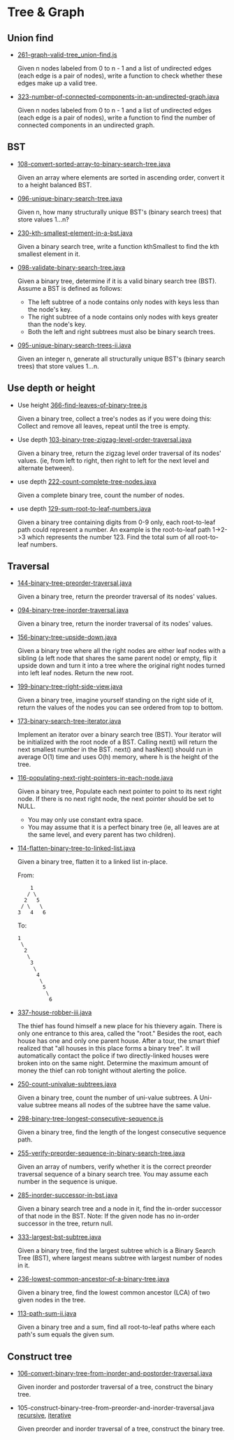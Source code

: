 # Tree & Graph

## Union find

- [261-graph-valid-tree_union-find.js](../leetcode-js/261-graph-valid-tree_union-find.js)

    Given n nodes labeled from 0 to n - 1 and a list of undirected edges (each edge is a pair of nodes), write a function to check whether these edges make up a valid tree.

- [323-number-of-connected-components-in-an-undirected-graph.java](../leetcode-java/323-number-of-connected-components-in-an-undirected-graph.java)

    Given n nodes labeled from 0 to n - 1 and a list of undirected edges (each edge is a pair of nodes), write a function to find the number of connected components in an undirected graph.

## BST

- [108-convert-sorted-array-to-binary-search-tree.java](../leetcode-java/108-convert-sorted-array-to-binary-search-tree.java)

    Given an array where elements are sorted in ascending order, convert it to a height balanced BST.

- [096-unique-binary-search-tree.java](../leetcode-java/096-unique-binary-search-tree.java)

    Given n, how many structurally unique BST's (binary search trees) that store values 1...n?

- [230-kth-smallest-element-in-a-bst.java](../leetcode-java/230-kth-smallest-element-in-a-bst.java)

    Given a binary search tree, write a function kthSmallest to find the kth smallest element in it.

- [098-validate-binary-search-tree.java](../leetcode-java/098-validate-binary-search-tree.java)

    Given a binary tree, determine if it is a valid binary search tree (BST). Assume a BST is defined as follows:

    - The left subtree of a node contains only nodes with keys less than the node's key.
    - The right subtree of a node contains only nodes with keys greater than the node's key.
    - Both the left and right subtrees must also be binary search trees.

- [095-unique-binary-search-trees-ii.java](../leetcode-java/095-unique-binary-search-trees-ii.java)

    Given an integer n, generate all structurally unique BST's (binary search trees) that store values 1...n.

## Use depth or height

- Use height [366-find-leaves-of-binary-tree.js](../leetcode-js/366-find-leaves-of-binary-tree.js)

    Given a binary tree, collect a tree's nodes as if you were doing this: Collect and remove all leaves, repeat until the tree is empty.

- Use depth [103-binary-tree-zigzag-level-order-traversal.java](../leetcode-java/103-binary-tree-zigzag-level-order-traversal.java)

    Given a binary tree, return the zigzag level order traversal of its nodes' values. (ie, from left to right, then right to left for the next level and alternate between).

- use depth [222-count-complete-tree-nodes.java](../leetcode-java/222-count-complete-tree-nodes.java)

    Given a complete binary tree, count the number of nodes.

- use depth [129-sum-root-to-leaf-numbers.java](../leetcode-java/129-sum-root-to-leaf-numbers.java)

    Given a binary tree containing digits from 0-9 only, each root-to-leaf path could represent a number. An example is the root-to-leaf path 1->2->3 which represents the number 123. Find the total sum of all root-to-leaf numbers.

## Traversal

- [144-binary-tree-preorder-traversal.java](../leetcode-java/144-binary-tree-preorder-traversal.java)

    Given a binary tree, return the preorder traversal of its nodes' values.

- [094-binary-tree-inorder-traversal.java](../leetcode-java/094-binary-tree-inorder-traversal.java)

    Given a binary tree, return the inorder traversal of its nodes' values.

- [156-binary-tree-upside-down.java](../leetcode-java/156-binary-tree-upside-down.java)

    Given a binary tree where all the right nodes are either leaf nodes with a sibling (a left node that shares the same parent node) or empty, flip it upside down and turn it into a tree where the original right nodes turned into left leaf nodes. Return the new root.

- [199-binary-tree-right-side-view.java](../leetcode-java/199-binary-tree-right-side-view.java)

    Given a binary tree, imagine yourself standing on the right side of it, return the values of the nodes you can see ordered from top to bottom.

- [173-binary-search-tree-iterator.java](../leetcode-java/173-binary-search-tree-iterator.java)

    Implement an iterator over a binary search tree (BST). Your iterator will be initialized with the root node of a BST. Calling next() will return the next smallest number in the BST. next() and hasNext() should run in average O(1) time and uses O(h) memory, where h is the height of the tree.

- [116-populating-next-right-pointers-in-each-node.java](../leetcode-java/116-populating-next-right-pointers-in-each-node.java)

    Given a binary tree, Populate each next pointer to point to its next right node. If there is no next right node, the next pointer should be set to NULL.

    - You may only use constant extra space.
    - You may assume that it is a perfect binary tree (ie, all leaves are at the same level, and every parent has two children).

- [114-flatten-binary-tree-to-linked-list.java](../leetcode-java/114-flatten-binary-tree-to-linked-list.java)

    Given a binary tree, flatten it to a linked list in-place.

    From:

    ```
        1
       / \
      2   5
     / \   \
    3   4   6
    ```

    To:

    ```
    1
     \
      2
       \
        3
         \
          4
           \
            5
             \
              6
    ```

- [337-house-robber-iii.java](../leetcode-java/337-house-robber-iii.java)

    The thief has found himself a new place for his thievery again. There is only one entrance to this area, called the "root." Besides the root, each house has one and only one parent house. After a tour, the smart thief realized that "all houses in this place forms a binary tree". It will automatically contact the police if two directly-linked houses were broken into on the same night. Determine the maximum amount of money the thief can rob tonight without alerting the police.

- [250-count-univalue-subtrees.java](../leetcode-java/250-count-univalue-subtrees.java)

    Given a binary tree, count the number of uni-value subtrees. A Uni-value subtree means all nodes of the subtree have the same value.

- [298-binary-tree-longest-consecutive-sequence.js](../leetcode-js/298-binary-tree-longest-consecutive-sequence.js)

    Given a binary tree, find the length of the longest consecutive sequence path.

- [255-verify-preorder-sequence-in-binary-search-tree.java](../leetcode-java/255-verify-preorder-sequence-in-binary-search-tree.java)

    Given an array of numbers, verify whether it is the correct preorder traversal sequence of a binary search tree. You may assume each number in the sequence is unique.

- [285-inorder-successor-in-bst.java](../leetcode-java/285-inorder-successor-in-bst.java)

    Given a binary search tree and a node in it, find the in-order successor of that node in the BST. Note: If the given node has no in-order successor in the tree, return null.

- [333-largest-bst-subtree.java](../leetcode-java/333-largest-bst-subtree.java)

    Given a binary tree, find the largest subtree which is a Binary Search Tree (BST), where largest means subtree with largest number of nodes in it.

- [236-lowest-common-ancestor-of-a-binary-tree.java](../leetcode-java/236-lowest-common-ancestor-of-a-binary-tree.java)

    Given a binary tree, find the lowest common ancestor (LCA) of two given nodes in the tree.

- [113-path-sum-ii.java](../leetcode-java/113-path-sum-ii.java)

    Given a binary tree and a sum, find all root-to-leaf paths where each path's sum equals the given sum.

## Construct tree

- [106-convert-binary-tree-from-inorder-and-postorder-traversal.java](../leetcode-java/106-convert-binary-tree-from-inorder-and-postorder-traversal.java)

    Given inorder and postorder traversal of a tree, construct the binary tree.

- 105-construct-binary-tree-from-preorder-and-inorder-traversal.java [recursive](../leetcode-java/105-construct-binary-tree-from-preorder-and-inorder-traversal.java), [iterative](../leetcode-java/105-construct-binary-tree-from-preorder-and-inorder-traversal_iterative.java)

    Given preorder and inorder traversal of a tree, construct the binary tree.
